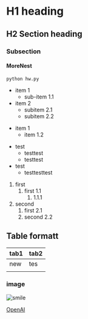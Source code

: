 # H1 heading
## H2 Section heading
### Subsection
#### MoreNest

`python hw.py`

- item 1
    - sub-item 1.1
- item 2
    - subitem 2.1
    - subitem 2.2

* item 1
    * item 1.2

+ test
    + testtest
    + testtest
+ test
    + testtesttest



1. first
    1. first 1.1
        1. 1.1.1
2. second
    1. first 2.1
    2. second 2.2

## Table formatt

| tab1 | tab2 |
|------|------|
|new   |tes   |
|    |        |

### image 

![smile](https://www.google.com/search?sca_esv=c5d51d36d3e24420&rlz=1C1ONGR_enSG1107SG1108&sxsrf=ADLYWIIVlMQSX--CU8O2U5McwC0Il_DDmA:1731856100022&q=happy&udm=2&fbs=AEQNm0Aa4sjWe7Rqy32pFwRj0UkWd8nbOJfsBGGB5IQQO6L3J603JUkR9Y5suk8yuy50qOYMMWTNCTu57lKPsZpPcfqPxsr7W9ht6aSHdZDeYOHGXjlTr9vFv2xeJBxGwfKNFiSA3iT6TUbct8mo3-5FBJ76Dm3mQELK6Fak3hzmoE5NrrkKPDbJhkK_veZD8Wy9JYeu7llN&sa=X&ved=2ahUKEwiMhZPd0uOJAxWIxjgGHSPPAXAQtKgLegQIExAB&biw=1278&bih=910&dpr=1#vhid=UiXOcJ6-JfkmEM&vssid=mosaic)

[OpenAI](https://openai.com)